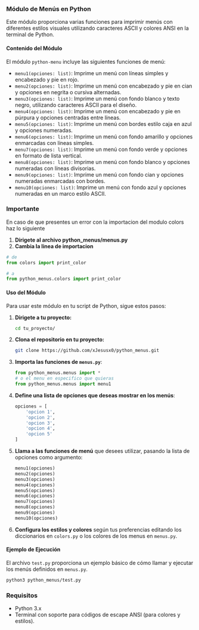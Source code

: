 ### Módulo de Menús en Python

Este módulo proporciona varias funciones para imprimir menús con diferentes estilos visuales utilizando caracteres ASCII y colores ANSI en la terminal de Python.

#### Contenido del Módulo

El módulo `python-menu` incluye las siguientes funciones de menú:

- `menu1(opciones: list)`: Imprime un menú con líneas simples y encabezado y pie en rojo.
- `menu2(opciones: list)`: Imprime un menú con encabezado y pie en cian y opciones en negrita o cursiva alternadas.
- `menu3(opciones: list)`: Imprime un menú con fondo blanco y texto negro, utilizando caracteres ASCII para el diseño.
- `menu4(opciones: list)`: Imprime un menú con encabezado y pie en púrpura y opciones centradas entre líneas.
- `menu5(opciones: list)`: Imprime un menú con bordes estilo caja en azul y opciones numeradas.
- `menu6(opciones: list)`: Imprime un menú con fondo amarillo y opciones enmarcadas con líneas simples.
- `menu7(opciones: list)`: Imprime un menú con fondo verde y opciones en formato de lista vertical.
- `menu8(opciones: list)`: Imprime un menú con fondo blanco y opciones numeradas con líneas divisorias.
- `menu9(opciones: list)`: Imprime un menú con fondo cian y opciones numeradas enmarcadas con bordes.
- `menu10(opciones: list)`: Imprime un menú con fondo azul y opciones numeradas en un marco estilo ASCII.

### Importante
En caso de que presentes un error con la importacion del modulo colors haz lo siguiente

1. **Dirigete al archivo python_menus/menus.py**
2. **Cambia la linea de importacion**
```python
# de
from colors import print_color

# a
from python_menus.colors import print_color

```

#### Uso del Módulo

Para usar este módulo en tu script de Python, sigue estos pasos:

1. **Dirigete a tu proyecto:**
   ```bash
   cd tu_proyecto/
   ```
2. **Clona el repositorio en tu proyecto:**
   ```bash
   git clone https://github.com/xJesusx0/python_menus.git
   ```

3. **Importa las funciones de `menus.py`**:
   ```python
   from python_menus.menus import *
   # o el menu en especifico que quieras
   from python_menus.menus import menu1
   ```

4. **Define una lista de opciones que deseas mostrar en los menús**:
   ```python
   opciones = [
       'opcion 1',
       'opcion 2',
       'opcion 3',
       'opcion 4',
       'opcion 5'
   ]
   ```

5. **Llama a las funciones de menú** que desees utilizar, pasando la lista de opciones como argumento:
   ```python
   menu1(opciones)
   menu2(opciones)
   menu3(opciones)
   menu4(opciones)
   menu5(opciones)
   menu6(opciones)
   menu7(opciones)
   menu8(opciones)
   menu9(opciones)
   menu10(opciones)
   ```

6. **Configura los estilos y colores** según tus preferencias editando los diccionarios en `colors.py` o los colores de los menus en `menus.py`.

#### Ejemplo de Ejecución

El archivo `test.py` proporciona un ejemplo básico de cómo llamar y ejecutar los menús definidos en `menus.py`.

```bash
python3 python_menus/test.py
```

### Requisitos

- Python 3.x
- Terminal con soporte para códigos de escape ANSI (para colores y estilos).
